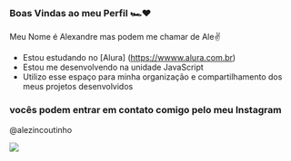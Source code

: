 ### Boas Vindas ao meu Perfil 🏎️❤️

Meu Nome é Alexandre mas podem me chamar de Ale✌️

- Estou estudando no [Alura] (https://wwww.alura.com.br)
- Estou me desenvolvendo na unidade JavaScript
-  Utilizo esse espaço para minha organização e compartilhamento dos meus projetos desenvolvidos

### vocês podem entrar em contato comigo pelo meu Instagram
@alezincoutinho


![](https://media1.tenor.com/m/MCBkr6dWLkUAAAAd/corinthians-rodrigo-garro.gif)
